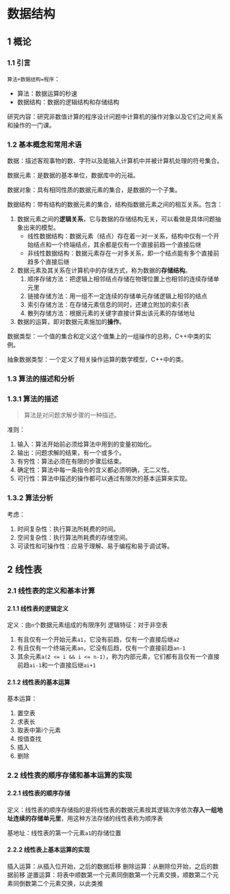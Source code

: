 # 数据结构
## 1 概论
### 1.1 引言
`算法+数据结构=程序`：
* 算法：数据运算的秒速
* 数据结构：数据的逻辑结构和存储结构

研究内容：研究非数值计算的程序设计问题中计算机的操作对象以及它们之间关系和操作的一门课。

### 1.2 基本概念和常用术语

数据：描述客观事物的数、字符以及能输入计算机中并被计算机处理的符号集合。

数据元素：是数据的基本单位，数据库中的元祖。

数据对象：具有相同性质的数据元素的集合，是数据的一个子集。

数据结构：带有结构的数据元素的集合，结构指数据元素之间的相互关系。包含：
1. 数据元素之间的**逻辑关系**，它与数据的存储结构无关，可以看做是具体问题抽象出来的模型。
    * 线性数据结构：数据元素（结点）存在着一对一关系，结构中仅有一个开始结点和一个终端结点，其余都是仅有一个直接前趋一个直接后继
    * 非线性数据结构：数据元素存在一对多关系，即一个结点能有多个直接前趋多个直接后继
2. 数据元素及其关系在计算机中的存储方式，称为数据的**存储结构**。
    1. 顺序存储方法：把逻辑上相邻结点存储在物理位置上也相邻的连续存储单元里
    2. 链接存储方法：用一组不一定连续的存储单元存储逻辑上相邻的结点
    3. 索引存储方法：在存储元素信息的同时，还建立附加的索引表
    4. 散列存储方法：根据元素的关键字直接计算出该元素的存储地址
3. 数据的运算，即对数据元素施加的**操作**。

数据类型：一个值的集合和定义这个值集上的一组操作的总称，C++中类的实例。

抽象数据类型：一个定义了相关操作运算的数学模型，C++中的类。

### 1.3 算法的描述和分析
### 1.3.1 算法的描述
> 算法是对问题求解步骤的一种描述。

准则：
1. 输入：算法开始前必须给算法中用到的变量初始化。
2. 输出：问题求解的结果，有一个或多个。
3. 有穷性：算法必须在有限的步骤后结束。
4. 确定性：算法中每一条指令的含义都必须明确，无二义性。
5. 可行性：算法中描述的操作都可以通过有限次的基本运算来实现。

### 1.3.2 算法分析

考虑：
1. 时间复杂性：执行算法所耗费的时间。
2. 空间复杂性：执行算法所耗费的存储空间。
3. 可读性和可操作性：应易于理解、易于编程和易于调试等。

## 2 线性表
### 2.1 线性表的定义和基本计算
#### 2.1.1 线性表的逻辑定义
定义：由`n`个数据元素组成的有限序列
逻辑特征：对于非空表
1. 有且仅有一个开始元素`a1`，它没有前趋，仅有一个直接后继`a2`
2. 有且仅有一个终端元素`an`，它没有后趋，仅有一个直接前趋`an-1`
3. 其余元素`a(2 <= i && i <= n-1)`，称为内部元素，它们都有且仅有一个直接前趋`ai-1`和一个直接后继`ai+1`
 
#### 2.1.2 线性表的基本运算
基本运算：
1. 置空表
2. 求表长
3. 取表中第i个元素
4. 按值查找
5. 插入
6. 删除

### 2.2 线性表的顺序存储和基本运算的实现
#### 2.2.1 线性表的顺序存储
定义：线性表的顺序存储指的是将线性表的数据元素按其逻辑次序依次**存入一组地址连续的存储单元里**，用这种方法存储的线性表称为顺序表

基地址：线性表的第一个元素`a1`的存储位置

#### 2.2.2 线性表上基本运算的实现
插入运算：从插入位开始，之后的数据后移
删除运算：从删除位开始，之后的数据前移
逆置运算：将表中顺数第一个元素同倒数第一个元素交换，顺数第二个元素同倒数第二个元素交换，以此类推

